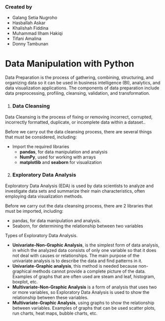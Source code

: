 ### Created by
- Galang Setia Nugroho
- Hasballah Askar
- Khalishah Fiddina
- Muhammad Ilham Hakiqi
- Tifani Amalina
- Donny Tambunan

# Data Manipulation with Python

Data Preparation is the process of gathering, combining, structuring, and organizing data so it can be used in business intelligence (BI), analytics, and data visualization applications. The components of data preparation include data preprocessing, profiling, cleansing, validation, and transformation.

1. ### Data Cleansing
Data Cleansing is the process of fixing or removing incorrect, corrupted, incorrectly formatted, duplicate, or incomplete data within a dataset.. 

Before we carry out the data cleansing process, there are several things that must be considered, including:
- Import the required libraries 
    - **pandas**, for data manipulation and analysis
    - **NumPy**, used for working with arrays
    - **matplotlib** and **seaborn** for visualization

2.	### Exploratory Data Analysis 
Exploratory Data Analysis (EDA) is used by data scientists to analyze and investigate data sets and summarize their main characteristics, often employing data visualization methods.

Before we carry out the data cleansing process, there are 2 libraries that must be imported, including:
- pandas, for data manipulation and analysis.
- Seaborn, for determining the relationship between two variables

Types of Exploratory Data Analysis.
- **Univariate-Non-Graphic Analysis**, is the simplest form of data analysis, in which the analyzed data consists of only one variable so that it does not deal with causes or relationships. The main purpose of the univariate analysis is to describe the data and find patterns in it.
- **Univariate-Graphic analysis**, this method is needed because non-graphical methods cannot provide a complete picture of the data. Examples of graphs that are often used are steam and leaf, histogram, boxplot, etc.
- **Multivariate-Non-Graphic Analysis** is a form of analysis that uses two or more variables, so Exploratory Data Analysis is used to show the relationship between these variables.
- **Multivariate-Graphic Analysis**, using graphs to show the relationship between variables. Examples of graphs that can be used scatter plots, run charts, heat maps, bubble charts, etc.




